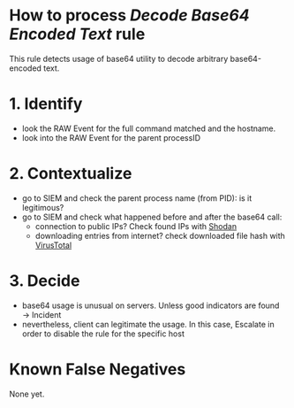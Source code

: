 # How to process *Decode Base64 Encoded Text* rule
This rule detects usage of base64 utility to decode arbitrary base64-encoded text.

# 1. Identify
- look the RAW Event for the full command matched and the hostname.
- look into the RAW Event for the parent processID

# 2. Contextualize
- go to SIEM and check the parent process name (from PID): is it legitimous?
- go to SIEM and check what happened before and after the base64 call:
  - connection to public IPs? Check found IPs with [Shodan](https://www.shodan.io/)
  - downloading entries from internet? check downloaded file hash with [VirusTotal](https://www.virustotal.com/gui/home/search)

# 3. Decide
- base64 usage is unusual on servers. Unless good indicators are found &rarr; Incident
- nevertheless, client can legitimate the usage. In this case, Escalate in order to disable the rule for the specific host

# Known False Negatives
None yet.